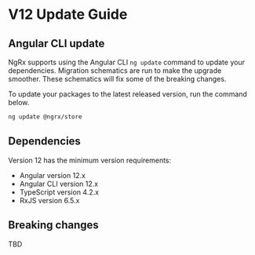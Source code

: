 # V12 Update Guide

## Angular CLI update

NgRx supports using the Angular CLI `ng update` command to update your dependencies. Migration schematics are run to make the upgrade smoother. These schematics will fix some of the breaking changes.

To update your packages to the latest released version, run the command below.

```sh
ng update @ngrx/store
```

## Dependencies

Version 12 has the minimum version requirements:

- Angular version 12.x
- Angular CLI version 12.x
- TypeScript version 4.2.x
- RxJS version 6.5.x

## Breaking changes

TBD
